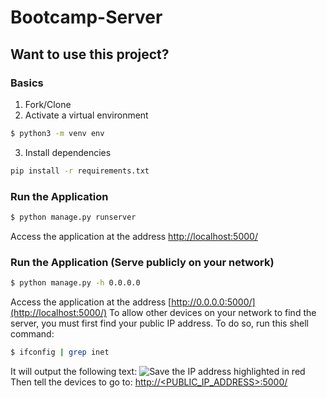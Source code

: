 # Bootcamp-Server

## Want to use this project?
### Basics
1. Fork/Clone
2. Activate a virtual environment
```sh
$ python3 -m venv env
```
3. Install dependencies
```sh
pip install -r requirements.txt
```


### Run the Application

```sh
$ python manage.py runserver
```

Access the application at the address [http://localhost:5000/](http://localhost:5000/)

### Run the Application (Serve publicly on your network)
```sh
$ python manage.py -h 0.0.0.0
```
Access the application at the address [http://0.0.0.0:5000/](http://localhost:5000/)
To allow other devices on your network to find the server, you must first find your public IP address.
To do so, run this shell command:
```sh
$ ifconfig | grep inet
```
It will output the following text:
![Save the IP address highlighted in red](https://i.imgur.com/8dnVha0.png)
Then tell the devices to go to: [http://<PUBLIC_IP_ADDRESS>:5000/](http://<PUBLIC_IP_ADDRESS>:5000)

